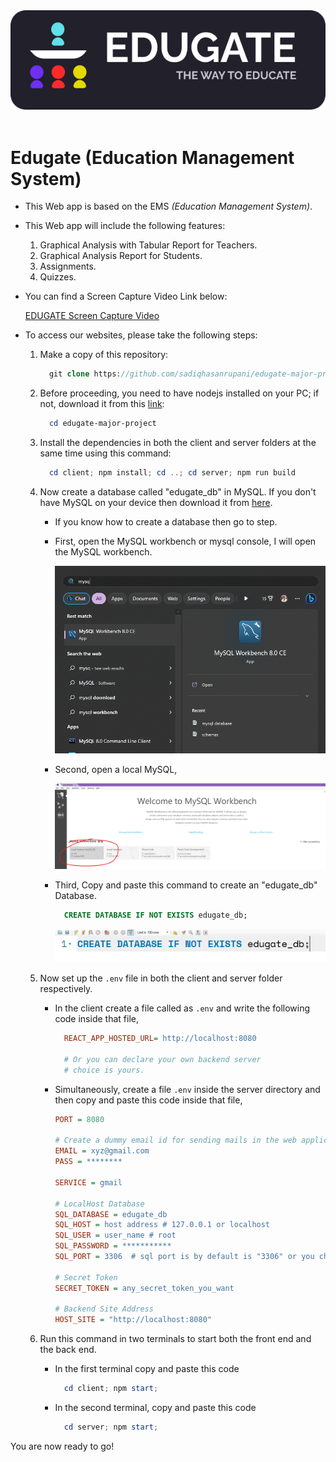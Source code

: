 <div align="left"><img src="./client/assets/logo/edugate-logo-white-theme.svg" /></div>
<br />

# Edugate (Education Management System)

- This Web app is based on the EMS _(Education Management System)_.

- This Web app will include the following features:

  1. Graphical Analysis with Tabular Report for Teachers.
  2. Graphical Analysis Report for Students.
  3. Assignments.
  4. Quizzes.

- You can find a Screen Capture Video Link below:
      
    [EDUGATE Screen Capture Video](https://drive.google.com/file/d/1l1UMtv_usytN66y3KyDb587uexLvt4cV/view)

- To access our websites, please take the following steps:

  1. Make a copy of this repository:

      ```php
        git clone https://github.com/sadiqhasanrupani/edugate-major-project.git
      ```

  2. Before proceeding, you need to have nodejs installed on your PC; if not, download it from this [link](https://nodejs.org/en/):

      ```powershell
        cd edugate-major-project
      ```

  3. Install the dependencies in both the client and server folders at the same time using this command:

      ```powershell
        cd client; npm install; cd ..; cd server; npm run build
      ```

  4. Now create a database called "edugate_db" in MySQL. If you don't have MySQL on your device then download it from [here](https://dev.mysql.com/downloads/windows/installer/8.0.html).

      - If you know how to create a database then go to step.
      - First, open the MySQL workbench or mysql console, I will open the MySQL workbench.

          <img src="assets/mysql%20process/mysql%20workbench%20search.png" />
      - Second, open a local MySQL,

          <img src="assets/mysql%20process/open%20local%20instance.png">
      - Third, Copy and paste this command to create an "edugate_db" Database.

          ```sql
            CREATE DATABASE IF NOT EXISTS edugate_db;
          ```

          <img src="assets/mysql%20process/database%20code.png">

  5. Now set up the `.env` file in both the client and server folder respectively.  
      
      - In the client create a file called as `.env` and write the following code inside that file,
        ```ini
          REACT_APP_HOSTED_URL= http://localhost:8080

          # Or you can declare your own backend server 
          # choice is yours.
        ```

      - Simultaneously, create a file `.env` inside the server directory and then copy and paste this code inside that file,
      
        ```ini
        PORT = 8080
        
        # Create a dummy email id for sending mails in the web application
        EMAIL = xyz@gmail.com
        PASS = ********

        SERVICE = gmail

        # LocalHost Database
        SQL_DATABASE = edugate_db 
        SQL_HOST = host address # 127.0.0.1 or localhost
        SQL_USER = user_name # root
        SQL_PASSWORD = ***********
        SQL_PORT = 3306  # sql port is by default is "3306" or you change it, then write here.

        # Secret Token
        SECRET_TOKEN = any_secret_token_you_want

        # Backend Site Address
        HOST_SITE = "http://localhost:8080"
        ```

  6. Run this command in two terminals to start both the front end and the back end.

      - In the first terminal copy and paste this code
        ```powershell
          cd client; npm start;
        ```
      - In the second terminal, copy and paste this code
        ```powershell
          cd server; npm start;
        ```

You are now ready to go!